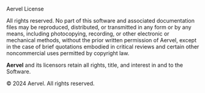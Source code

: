 Aervel License

All rights reserved. No part of this software and associated documentation files may be reproduced, distributed, or
transmitted in any form or by any means, including photocopying, recording, or other electronic or mechanical methods,
without the prior written permission of Aervel, except in the case of brief quotations embodied in critical reviews and
certain other noncommercial uses permitted by copyright law.

**Aervel** and its licensors retain all rights, title, and interest in and to the Software.

© 2024 Aervel. All rights reserved.
